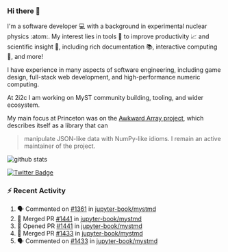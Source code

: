 ### Hi there 👋 

I'm a software developer 💻 with a background in experimental nuclear physics :atom:. My interest lies in tools :wrench: to improve productivity :chart_with_upwards_trend: and scientific insight :telescope:, including rich documentation 📚, interactive computing 🧮, and more! 

I have experience in many aspects of software engineering, including game design, full-stack web development, and high-performance numeric computing. 

At 2i2c I am working on MyST community building, tooling, and wider ecosystem. 

My main focus at Princeton was on the [Awkward Array project](awkward-array.org/), which describes itself as a library that can 
> manipulate JSON-like data with NumPy-like idioms. I remain an active maintainer of the project. 

![github stats](https://github-readme-stats.vercel.app/api?username=agoose77&show_icons=true&hide_rank=true&hide_title=true&bg_color=30,e76445,904e95&text_color=efe3ec&icon_color=efe3ec)
<!--
**agoose77/agoose77** is a ✨ _special_ ✨ repository because its `README.md` (this file) appears on your GitHub profile.

Here are some ideas to get you started:

- 🔭 I’m currently working on ...
- 🌱 I’m currently learning ...
- 👯 I’m looking to collaborate on ...
- 🤔 I’m looking for help with ...
- 💬 Ask me about ...
- 📫 How to reach me: ...
- 😄 Pronouns: ...
- ⚡ Fun fact: ...
-->

[![Twitter Badge](https://img.shields.io/twitter/follow/agoose77?style=flat-square&logo=Twitter&logoColor=white&color=cornflowerblue)](https://twitter.com/agoose77)

### :zap: Recent Activity

<!--START_SECTION:activity-->
1. 🗣 Commented on [#1361](https://github.com/jupyter-book/mystmd/issues/1361#issuecomment-2278186513) in [jupyter-book/mystmd](https://github.com/jupyter-book/mystmd)
2. 🎉 Merged PR [#1441](https://github.com/jupyter-book/mystmd/pull/1441) in [jupyter-book/mystmd](https://github.com/jupyter-book/mystmd)
3. 💪 Opened PR [#1441](https://github.com/jupyter-book/mystmd/pull/1441) in [jupyter-book/mystmd](https://github.com/jupyter-book/mystmd)
4. 🎉 Merged PR [#1433](https://github.com/jupyter-book/mystmd/pull/1433) in [jupyter-book/mystmd](https://github.com/jupyter-book/mystmd)
5. 🗣 Commented on [#1433](https://github.com/jupyter-book/mystmd/pull/1433#issuecomment-2277831540) in [jupyter-book/mystmd](https://github.com/jupyter-book/mystmd)
<!--END_SECTION:activity-->
